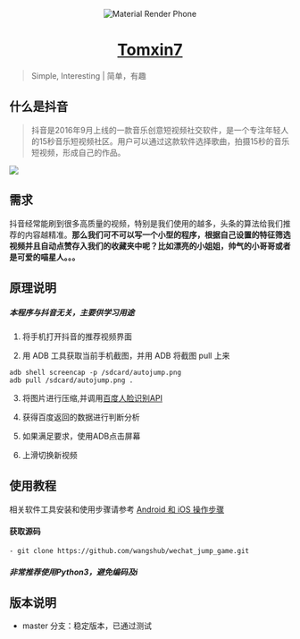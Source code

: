 <p align="center">
<img src="https://timgsa.baidu.com/timg?image&quality=80&size=b9999_10000&sec=1523986656592&di=a36549cc32e3cbebb176f250f872f9a0&imgtype=0&src=http%3A%2F%2F5b0988e595225.cdn.sohucs.com%2Fimages%2F20180411%2F0030b58868ff4012b6cf9660ae320d3f.jpeg" alt="Material Render Phone">
</p>

<h1 align="center"><a href="http://tomxin.cn" target="_blank">Tomxin7 </a></h1>

> Simple, Interesting | 简单，有趣


## 什么是抖音

> 抖音是2016年9月上线的一款音乐创意短视频社交软件，是一个专注年轻人的15秒音乐短视频社区。用户可以通过这款软件选择歌曲，拍摄15秒的音乐短视频，形成自己的作品。


![](/20180418_000727.gif)

## 需求
抖音经常能刷到很多高质量的视频，特别是我们使用的越多，头条的算法给我们推荐的内容越精准。**那么我们可不可以写一个小型的程序，根据自己设置的特征筛选视频并且自动点赞存入我们的收藏夹中呢？比如漂亮的小姐姐，帅气的小哥哥或者是可爱的喵星人。。。**

## 原理说明

##### 本程序与抖音无关，主要供学习用途

1. 将手机打开抖音的推荐视频界面

2. 用 ADB 工具获取当前手机截图，并用 ADB 将截图 pull 上来
```shell
adb shell screencap -p /sdcard/autojump.png
adb pull /sdcard/autojump.png .
```

3. 将图片进行压缩,并调用[百度人脸识别API](http://ai.baidu.com/tech/face)


4. 获得百度返回的数据进行判断分析

5. 如果满足要求，使用ADB点击屏幕

6. 上滑切换新视频 





## 使用教程

相关软件工具安装和使用步骤请参考 [Android 和 iOS 操作步骤](https://github.com/wangshub/wechat_jump_game/wiki/Android-%E5%92%8C-iOS-%E6%93%8D%E4%BD%9C%E6%AD%A5%E9%AA%A4)

#### 获取源码

```
- git clone https://github.com/wangshub/wechat_jump_game.git

```
##### 非常推荐使用Python3，避免编码及i

## 版本说明

- master 分支：稳定版本，已通过测试

